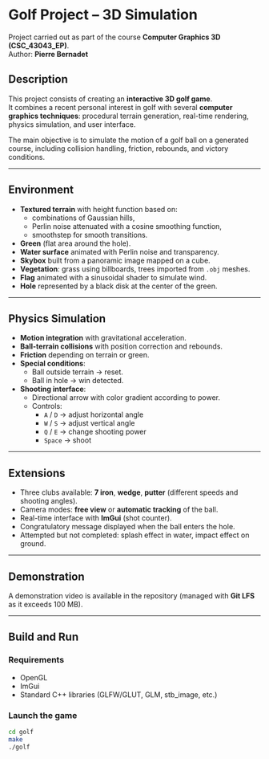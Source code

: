 # Golf Project – 3D Simulation

Project carried out as part of the course **Computer Graphics 3D (CSC_43043_EP)**.  
Author: **Pierre Bernadet**

## Description

This project consists of creating an **interactive 3D golf game**.  
It combines a recent personal interest in golf with several **computer graphics techniques**: procedural terrain generation, real-time rendering, physics simulation, and user interface.

The main objective is to simulate the motion of a golf ball on a generated course, including collision handling, friction, rebounds, and victory conditions.

---

## Environment

- **Textured terrain** with height function based on:
  - combinations of Gaussian hills,
  - Perlin noise attenuated with a cosine smoothing function,
  - smoothstep for smooth transitions.
- **Green** (flat area around the hole).
- **Water surface** animated with Perlin noise and transparency.
- **Skybox** built from a panoramic image mapped on a cube.
- **Vegetation**: grass using billboards, trees imported from `.obj` meshes.
- **Flag** animated with a sinusoidal shader to simulate wind.
- **Hole** represented by a black disk at the center of the green.

---

## Physics Simulation

- **Motion integration** with gravitational acceleration.  
- **Ball-terrain collisions** with position correction and rebounds.  
- **Friction** depending on terrain or green.  
- **Special conditions**:
  - Ball outside terrain → reset.  
  - Ball in hole → win detected.  
- **Shooting interface**:
  - Directional arrow with color gradient according to power.  
  - Controls:  
    - `A` / `D` → adjust horizontal angle  
    - `W` / `S` → adjust vertical angle  
    - `Q` / `E` → change shooting power  
    - `Space` → shoot  

---

## Extensions

- Three clubs available: **7 iron**, **wedge**, **putter** (different speeds and shooting angles).  
- Camera modes: **free view** or **automatic tracking** of the ball.  
- Real-time interface with **ImGui** (shot counter).  
- Congratulatory message displayed when the ball enters the hole.  
- Attempted but not completed: splash effect in water, impact effect on ground.

---

## Demonstration

A demonstration video is available in the repository (managed with **Git LFS** as it exceeds 100 MB).

---

## Build and Run

### Requirements
- OpenGL  
- ImGui  
- Standard C++ libraries (GLFW/GLUT, GLM, stb_image, etc.)  

### Launch the game
```bash
cd golf
make
./golf
